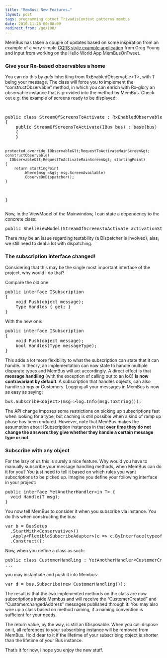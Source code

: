 ```yaml
---
title: "MemBus: New Features…"
layout: post
tags: programming dotnet TrivadisContent patterns membus
date: 2010-11-26 00:00:00
redirect_from: /go/190/
---
```


MemBus has taken a couple of updates based on some inspiration from an example of a very simple [CQRS style example application](https://github.com/gregoryyoung/m-r) from Greg Young and input from working on the Hello World App MemBusOnTweet.

### Give your Rx-based observables a home

You can do this by *gulp* inheriting from RxEnabledObservable&lt;T&gt;, with T being your message. The class will force you to implement the “constructObservable” method, in which you can enrich with Rx-glory an observable instance that is provided into the method by MemBus. Check out e.g. the example of screens ready to be displayed:

&nbsp;

 <div style="padding-bottom: 0px; margin: 0px; padding-left: 0px; padding-right: 0px; display: inline; float: none; padding-top: 0px" id="scid:812469c5-0cb0-4c63-8c15-c81123a09de7:94724fcb-d280-4f74-8bee-8102ed2a3939" class="wlWriterEditableSmartContent"><pre name="code" class="c#">public class StreamOfScreensToActivate : RxEnabledObservable&lt;RequestToActivateMainScreen&gt;
{
    public StreamOfScreensToActivate(IBus bus) : base(bus)
    {
    }

    protected override IObservable&lt;RequestToActivateMainScreen&gt; constructObservable(
      IObservable&lt;RequestToActivateMainScreen&gt; startingPoint)
    {
        return startingPoint
            .Where(msg =&gt; msg.ScreenAvailable)
            .ObserveOnDispatcher();
    }
}</pre></div>

Now, in the ViewModel of the Mainwindow, I can state a dependency to the concrete class:

<div style="padding-bottom: 0px; margin: 0px; padding-left: 0px; padding-right: 0px; display: inline; float: none; padding-top: 0px" id="scid:812469c5-0cb0-4c63-8c15-c81123a09de7:347f0320-ca4f-46a2-a40c-ec044067b5b0" class="wlWriterEditableSmartContent"><pre name="code" class="c#">public ShellViewModel(StreamOfScreensToActivate activationStream, ActivityViewModel activityVm, AttentionViewModel attentionVm)</pre></div>

There may be an issue regarding testability (a Dispatcher is involved), alas, we still need to deal a lot with dispatching.

### The subscription interface changed!

Considering that this may be the single most important interface of the project, why would I do that?

Compare the old one:

<div style="padding-bottom: 0px; margin: 0px; padding-left: 0px; padding-right: 0px; display: inline; float: none; padding-top: 0px" id="scid:812469c5-0cb0-4c63-8c15-c81123a09de7:7d195777-6658-4c88-97f3-d10294d6699e" class="wlWriterEditableSmartContent"><pre name="code" class="c#">public interface ISubscription
{
    void Push(object message);
    Type Handles { get; }
}</pre></div>

With the new one:

<div style="padding-bottom: 0px; margin: 0px; padding-left: 0px; padding-right: 0px; display: inline; float: none; padding-top: 0px" id="scid:812469c5-0cb0-4c63-8c15-c81123a09de7:fd49168b-6892-4ef8-9b17-720491b640fc" class="wlWriterEditableSmartContent"><pre name="code" class="c#">public interface ISubscription
{
    void Push(object message);
    bool Handles(Type messageType);
}</pre></div>

This adds a lot more flexibility to what the subscription can state that it can handle. In theory, an implementation can now state to handle multiple disparate types and MemBus will act accordingly. A direct effect is that **message handling** (with the exception of calling out to an IoC) **is now contravariant by default**. A subscription that handles objects, can also handle strings or Customers. Logging all your messages in MemBus is now as easy as saying:

<div style="padding-bottom: 0px; margin: 0px; padding-left: 0px; padding-right: 0px; display: inline; float: none; padding-top: 0px" id="scid:812469c5-0cb0-4c63-8c15-c81123a09de7:fe820cad-45e7-4632-978a-a9d8e10a0ae0" class="wlWriterEditableSmartContent"><pre name="code" class="c#">bus.Subscribe&lt;object&gt;(msg=&gt;log.Info(msg.ToString());</pre></div>

The API change imposes some restrictions on picking up subscriptions fast when looking for a type, but caching is still possible when a kind of ramp up phase has been endured. However, note that MemBus makes the assumption about ISubscription instances in that **over time they do not change the answers they give whether they handle a certain message type or not**.

### Subscribe with any object

For the lazy of us this is surely a nice feature. Why would you have to manually subscribe your message handling methods, when MemBus can do it for you? You just need to tell it based on which rules you want subscriptions to be picked up. Imagine you define your following interface in your project:

<div style="padding-bottom: 0px; margin: 0px; padding-left: 0px; padding-right: 0px; display: inline; float: none; padding-top: 0px" id="scid:812469c5-0cb0-4c63-8c15-c81123a09de7:53f7957f-2dd3-4f7f-8418-a7f52887585e" class="wlWriterEditableSmartContent"><pre name="code" class="c#">public interface YetAnotherHandler&lt;in T&gt; {
  void Handle(T msg);
}</pre></div>

You now tell MemBus to consider it when you subscribe via instance. You do this when constructing the bus:

<div style="padding-bottom: 0px; margin: 0px; padding-left: 0px; padding-right: 0px; display: inline; float: none; padding-top: 0px" id="scid:812469c5-0cb0-4c63-8c15-c81123a09de7:2dbff060-df1e-4c8c-a557-621bbd4e4273" class="wlWriterEditableSmartContent"><pre name="code" class="c#">var b = BusSetup
  .StartWith&lt;Conservative&gt;()
  .Apply&lt;FlexibleSubscribeAdapter&gt;(c =&gt; c.ByInterface(typeof(YetAnotherHandler&lt;&gt;))
  .Construct();</pre></div>

Now, when you define a class as such:

<div style="padding-bottom: 0px; margin: 0px; padding-left: 0px; padding-right: 0px; display: inline; float: none; padding-top: 0px" id="scid:812469c5-0cb0-4c63-8c15-c81123a09de7:692aa462-f1ca-4914-b795-88f4203d320a" class="wlWriterEditableSmartContent"><pre name="code" class="c#">public class CustomerHandling : YetAnotherHandler&lt;CustomerCreated&gt;, YetAnotherHandler&lt;CustomerChangedAddress&gt;
...</pre></div>

you may instantiate and push it into Membus:

<div style="padding-bottom: 0px; margin: 0px; padding-left: 0px; padding-right: 0px; display: inline; float: none; padding-top: 0px" id="scid:812469c5-0cb0-4c63-8c15-c81123a09de7:eefd87c4-afe1-4a52-9e1c-59049f2688b0" class="wlWriterEditableSmartContent"><pre name="code" class="c#">var d = bus.Subscribe(new CustomerHandling());</pre></div>

The result is that the two implemented methods on the class are now subscriptions inside Membus and will receive the “CustomerCreated” and “CustomerchangedAddress” messages published through it. You may also wire up a class based on method naming, if a naming convention is sufficient for your needs.

The return value, by the way, is still an IDisposable. When you call dispose on it, all references to your subscribing instance will be removed from MemBus. Hold dear to it if the lifetime of your subscribing object is shorter than the lifetime of your Bus instance.

That’s it for now, i hope you enjoy the new stuff.